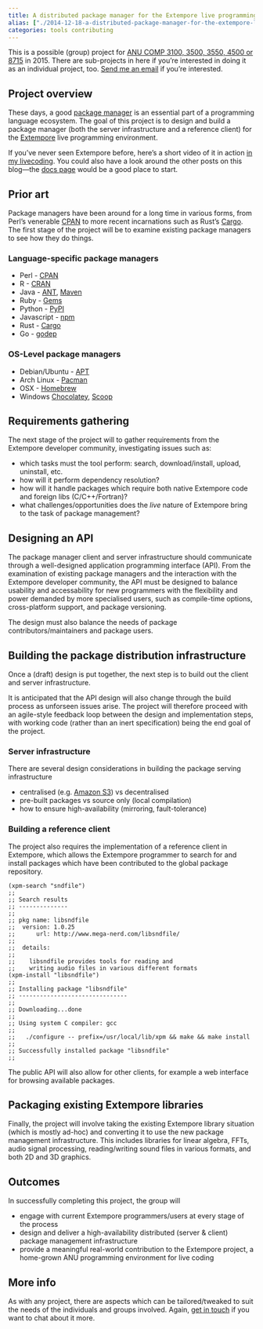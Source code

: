 ```yaml
---
title: A distributed package manager for the Extempore live programming environment
alias: ["./2014-12-18-a-distributed-package-manager-for-the-extempore-live-programming-environment.html"]
categories: tools contributing
---
```


This is a possible (group) project for [ANU COMP 3100, 3500, 3550, 4500
or 8715](http://cs.anu.edu.au/courses/COMP3100/) in 2015. There are
sub-projects in here if you’re interested in doing it as an individual
project, too. [Send me an email](mailto:ben.swift@anu.edu.au) if you’re
interested.

## Project overview

These days, a good [package
manager](http://en.wikipedia.org/wiki/Package_manager) is an essential
part of a programming language ecosystem. The goal of this project is to
design and build a package manager (both the server infrastructure and a
reference client) for the [Extempore](http://extempore.moso.com.au) live
programming environment.

If you’ve never seen Extempore before, here’s a short video of it in
action [in my livecoding](https://vimeo.com/78788032). You could also
have a look around the other posts on this blog—the [docs
page](../extempore-docs/index.org) would be a good place to start.

## Prior art

Package managers have been around for a long time in various forms, from
Perl’s venerable [CPAN](http://www.cpan.org/) to more recent
incarnations such as Rust’s [Cargo](https://crates.io/). The first stage
of the project will be to examine existing package managers to see how
they do things.

### Language-specific package managers

-   Perl - [CPAN](http://www.cpan.org/)
-   R - [CRAN](http://cran.r-project.org/)
-   Java - [ANT](http://ant.apache.org/),
    [Maven](http://maven.apache.org/)
-   Ruby - [Gems](https://rubygems.org/)
-   Python - [PyPI](https://pypi.python.org/pypi/pip)
-   Javascript - [npm](https://www.npmjs.com/)
-   Rust - [Cargo](https://crates.io/)
-   Go - [godep](https://github.com/tools/godep)

### OS-Level package managers

-   Debian/Ubuntu - [APT](https://wiki.debian.org/Apt)
-   Arch Linux - [Pacman](https://wiki.archlinux.org/index.php/pacman)
-   OSX - [Homebrew](http://brew.sh)
-   Windows [Chocolatey](https://chocolatey.org/),
    [Scoop](http://scoop.sh)

## Requirements gathering

The next stage of the project will to gather requirements from the
Extempore developer community, investigating issues such as:

-   which tasks must the tool perform: search, download/install, upload,
    uninstall, etc.
-   how will it perform dependency resolution?
-   how will it handle packages which require both native Extempore code
    and foreign libs (C/C++/Fortran)?
-   what challenges/opportunities does the *live* nature of Extempore
    bring to the task of package management?

## Designing an API

The package manager client and server infrastructure should communicate
through a well-designed application programming interface (API). From
the examination of existing package managers and the interaction with
the Extempore developer community, the API must be designed to balance
usability and accessability for new programmers with the flexibility and
power demanded by more specialised users, such as compile-time options,
cross-platform support, and package versioning.

The design must also balance the needs of package
contributors/maintainers and package users.

## Building the package distribution infrastructure

Once a (draft) design is put together, the next step is to build out the
client and server infrastructure.

It is anticipated that the API design will also change through the build
process as unforseen issues arise. The project will therefore proceed
with an agile-style feedback loop between the design and implementation
steps, with working code (rather than an inert specification) being the
end goal of the project.

### Server infrastructure

There are several design considerations in building the package serving
infrastructure

-   centralised (e.g. [Amazon S3](http://aws.amazon.com/s3/)) vs
    decentralised
-   pre-built packages vs source only (local compilation)
-   how to ensure high-availability (mirroring, fault-tolerance)

### Building a reference client

The project also requires the implementation of a reference client in
Extempore, which allows the Extempore programmer to search for and
install packages which have been contributed to the global package
repository.

``` {.extempore}
(xpm-search "sndfile")
;;
;; Search results
;; --------------
;;
;; pkg name: libsndfile
;;  version: 1.0.25
;;      url: http://www.mega-nerd.com/libsndfile/
;;
;;  details:
;;
;;    libsndfile provides tools for reading and
;;    writing audio files in various different formats
(xpm-install "libsndfile")
;;
;; Installing package "libsndfile"
;; -------------------------------
;;
;; Downloading...done
;;
;; Using system C compiler: gcc
;;
;;   ./configure -- prefix=/usr/local/lib/xpm && make && make install
;;
;; Successfully installed package "libsndfile"
;;
```

The public API will also allow for other clients, for example a web
interface for browsing available packages.

## Packaging existing Extempore libraries

Finally, the project will involve taking the existing Extempore library
situation (which is mostly ad-hoc) and converting it to use the new
package management infrastructure. This includes libraries for linear
algebra, FFTs, audio signal processing, reading/writing sound files in
various formats, and both 2D and 3D graphics.

## Outcomes

In successfully completing this project, the group will

-   engage with current Extempore programmers/users at every stage of
    the process
-   design and deliver a high-availability distributed (server & client)
    package management infrastructure
-   provide a meaningful real-world contribution to the Extempore
    project, a home-grown ANU programming environment for live coding

## More info

As with any project, there are aspects which can be tailored/tweaked to
suit the needs of the individuals and groups involved. Again, [get in
touch](mailto:ben.swift@anu.edu.au) if you want to chat about it more.

